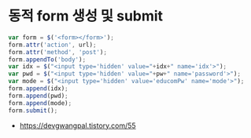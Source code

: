 # 동적 form 생성 및 submit

```js
var form = $('<form></form>');
form.attr('action', url);
form.attr('method', 'post');
form.appendTo('body');
var idx = $("<input type='hidden' value="+idx+" name='idx'>");
var pwd = $("<input type='hidden' value="+pw+" name='password'>");
var mode = $("<input type='hidden' value='educomPw' name='mode'>");
form.append(idx);
form.append(pwd);
form.append(mode);
form.submit();
```

- https://devgwangpal.tistory.com/55